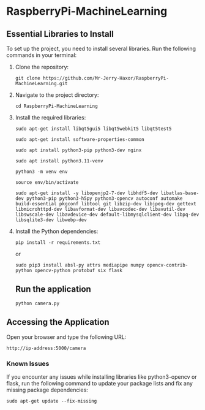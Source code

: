 # RaspberryPi-MachineLearning

## Essential Libraries to Install

To set up the project, you need to install several libraries. Run the following commands in your terminal:

1. Clone the repository:

   ```
   git clone https://github.com/Mr-Jerry-Haxor/RaspberryPi-MachineLearning.git
   ```
2. Navigate to the project directory:

   ```
   cd RaspberryPi-MachineLearning
   ```
3. Install the required libraries:

   ```
   sudo apt-get install libqt5gui5 libqt5webkit5 libqt5test5
   ```

   ```
   sudo apt-get install software-properties-common
   ```

   ```
   sudo apt install python3-pip python3-dev nginx
   ```

   ```
   sudo apt install python3.11-venv
   ```

   ```
   python3 -m venv env
   ```

   ```
   source env/bin/activate
   ```

   ```
   sudo apt-get install -y libopenjp2-7-dev libhdf5-dev libatlas-base-dev python3-pip python3-h5py python3-opencv autoconf automake build-essential pkgconf libtool git libzip-dev libjpeg-dev gettext libmicrohttpd-dev libavformat-dev libavcodec-dev libavutil-dev libswscale-dev libavdevice-dev default-libmysqlclient-dev libpq-dev libsqlite3-dev libwebp-dev
   ```
4. Install the Python dependencies:

   ```
   pip install -r requirements.txt
   ```

   or

   ```
   sudo pip3 install absl-py attrs mediapipe numpy opencv-contrib-python opencv-python protobuf six flask
   ```

   ## Run the application


   ```
   python camera.py
   ```

## Accessing the Application

Open your browser and type the following URL:

```
http://ip-address:5000/camera
```

### Known Issues

If you encounter any issues while installing libraries like python3-opencv or flask, run the following command to update your package lists and fix any missing package dependencies:

```
sudo apt-get update --fix-missing
```
